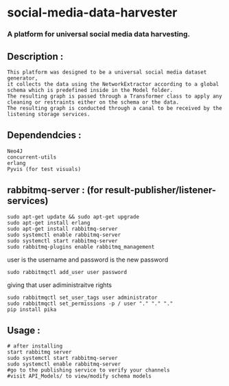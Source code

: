 # social-media-data-harvester
### A platform for universal social media data harvesting.

## **Description** :

	This platform was designed to be a universal social media dataset generator,
	it collects the data using the NetworkExtractor according to a global schema which is predefined inside in the Model folder. 
	The resulting graph is passed through a Transformer class to apply any cleaning or restraints either on the schema or the data.
	The resulting graph is conducted through a canal to be received by the listening storage services. 
	



## **Dependendcies** : 

	Neo4J
	concurrent-utils
	erlang
	Pyvis (for test visuals)

## **rabbitmq-server** : (for result-publisher/listener- services)
        
	sudo apt-get update && sudo apt-get upgrade
	sudo apt-get install erlang
	sudo apt-get install rabbitmq-server
	sudo systemctl enable rabbitmq-server
	sudo systemctl start rabbitmq-server
	sudo rabbitmq-plugins enable rabbitmq_management

user is the username and password is the new password

	sudo rabbitmqctl add_user user password
giving that user adiministraitve rights

	sudo rabbitmqctl set_user_tags user administrator
	sudo rabbitmqctl set_permissions -p / user "." "." "."
	pip install pika

    




## **Usage** : 
		
	# after installing
	start rabbitmq server
	sudo systemctl start rabbitmq-server
	sudo systemctl enable rabbitmq-server
	#go to the publishing service to verify your channels
	#visit API_Models/ to view/modify schema models
